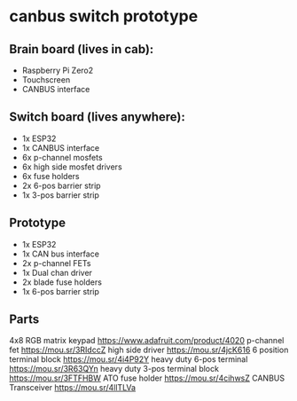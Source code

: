 # canbus switch prototype

## Brain board (lives in cab):
* Raspberry Pi Zero2
* Touchscreen
* CANBUS interface

## Switch board (lives anywhere):
* 1x ESP32
* 1x CANBUS interface
* 6x p-channel mosfets
* 6x high side mosfet drivers
* 6x fuse holders
* 2x 6-pos barrier strip
* 1x 3-pos barrier strip

## Prototype 
* 1x ESP32
* 1x CAN bus interface 
* 2x p-channel FETs 
* 1x Dual chan driver
* 2x blade fuse holders
* 1x 6-pos barrier strip 


## Parts
4x8 RGB matrix keypad https://www.adafruit.com/product/4020
p-channel fet https://mou.sr/3RIdccZ
high side driver https://mou.sr/4jcK616
6 position terminal block https://mou.sr/4i4P92Y
heavy duty 6-pos terminal https://mou.sr/3R63QYn
heavy duty 3-pos terminal block https://mou.sr/3FTFHBW
ATO fuse holder https://mou.sr/4cihwsZ
CANBUS Transceiver https://mou.sr/4llTLVa 